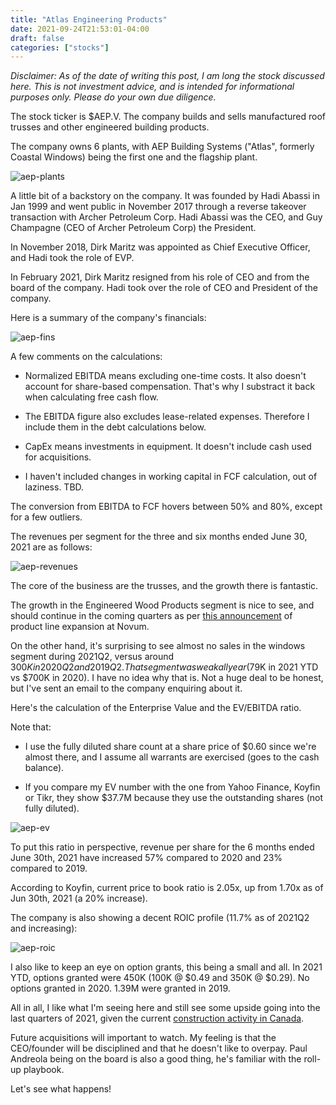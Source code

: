 ```yaml
---
title: "Atlas Engineering Products"
date: 2021-09-24T21:53:01-04:00
draft: false
categories: ["stocks"]
---
```


_Disclaimer: As of the date of writing this post, I am long the stock discussed here. This is not investment advice, and is intended for informational purposes only. Please do your own due diligence._

The stock ticker is $AEP.V. The company builds and sells manufactured roof trusses and other engineered building products. 

The company owns 6 plants, with AEP Building Systems ("Atlas", formerly Coastal Windows) being the first one and the flagship plant.

![aep-plants](/images/aep-plants.png)

A little bit of a backstory on the company. It was founded by Hadi Abassi in Jan 1999 and went public in November 2017 through a reverse takeover transaction with Archer Petroleum Corp.  Hadi Abassi was the CEO, and Guy Champagne (CEO of Archer Petroleum Corp) the President. 

In November 2018, Dirk Maritz was appointed as Chief Executive Officer, and Hadi took the role of EVP.

In February 2021, Dirk Maritz resigned from his role of CEO and from the board of the company. Hadi took over the role of CEO and President of the company.

Here is a summary of the company's financials:

![aep-fins](/images/aep-fins.png)

A few comments on the calculations:

- Normalized EBITDA means excluding one-time costs. It also doesn't account for share-based compensation. That's why I substract it back when calculating free cash flow.

- The EBITDA figure also excludes lease-related expenses. Therefore I include them in the debt calculations below.

- CapEx means investments in equipment. It doesn't include cash used for acquisitions.

- I haven't included changes in working capital in FCF calculation, out of laziness. TBD.

The conversion from EBITDA to FCF hovers between 50% and 80%, except for a few outliers.

The revenues per segment for the three and six months ended June 30, 2021 are as follows:

![aep-revenues](/images/aep-revenues.png)

The core of the business are the trusses, and the growth there is fantastic. 

The growth in the Engineered Wood Products segment is nice to see, and should continue in the coming quarters as per [this announcement](https://www.newswire.ca/news-releases/atlas-engineered-products-announces-product-line-expansion-at-novum-building-components-875537316.html) of product line expansion at Novum. 

On the other hand, it's surprising to see almost no sales in the windows segment during 2021Q2, versus around $300K in 2020Q2 and 2019Q2. That segment was weak all year ($79K in 2021 YTD vs $700K in 2020). I have no idea why that is. Not a huge deal to be honest, but I've sent an email to the company enquiring about it.

Here's the calculation of the Enterprise Value and the EV/EBITDA ratio. 

Note that:

- I use the fully diluted share count at a share price of $0.60 since we're almost there, and I assume all warrants are exercised (goes to the cash balance).

- If you compare my EV number with the one from Yahoo Finance, Koyfin or Tikr, they show $37.7M because they use the outstanding shares (not fully diluted).

![aep-ev](/images/aep-ev.png)

To put this ratio in perspective, revenue per share for the 6 months ended June 30th, 2021 have increased 57% compared to 2020 and 23% compared to 2019.

According to Koyfin, current price to book ratio is 2.05x, up from 1.70x as of Jun 30th, 2021 (a 20% increase). 

The company is also showing a decent ROIC profile (11.7% as of 2021Q2 and increasing):

![aep-roic](/images/aep-roic.png)

I also like to keep an eye on option grants, this being a small and all. In 2021 YTD, options granted were 450K (100K @ $0.49 and 350K @ $0.29). No options granted in 2020. 1.39M were granted in 2019.

All in all, I like what I'm seeing here and still see some upside going into the last quarters of 2021, given the current [construction activity in Canada](https://thoughtleadership.rbc.com/home-builders-are-tackling-canadas-housing-supply-shortage/?utm_medium=email&utm_source=salesforce&utm_campaign=Housing).

Future acquisitions will important to watch. My feeling is that the CEO/founder will be disciplined and that he doesn't like to overpay. Paul Andreola being on the board is also a good thing, he's familiar with the roll-up playbook. 

Let's see what happens!